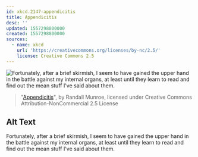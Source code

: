 ```yaml
---
id: xkcd.2147-appendicitis
title: Appendicitis
desc: ''
updated: 1557298800000
created: 1557298800000
sources:
  - name: xkcd
    url: 'https://creativecommons.org/licenses/by-nc/2.5/'
    license: Creative Commons 2.5
---
```

![Fortunately, after a brief skirmish, I seem to have gained the upper hand in the battle against my internal organs, at least until they learn to read and find out the mean stuff I've said about them.](https://imgs.xkcd.com/comics/appendicitis.png)
> "[Appendicitis](https://xkcd.com/2147/)", by Randall Munroe, licensed under Creative Commons Attribution-NonCommercial 2.5 License

## Alt Text
Fortunately, after a brief skirmish, I seem to have gained the upper hand in the battle against my internal organs, at least until they learn to read and find out the mean stuff I've said about them.
